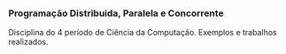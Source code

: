 ### Programação Distribuida, Paralela e Concorrente
Disciplina do 4 período de Ciência da Computação. 
Exemplos e trabalhos realizados.